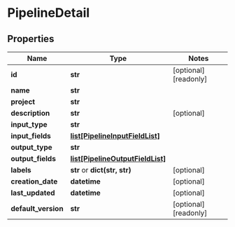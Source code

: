 # PipelineDetail

## Properties
Name | Type | Notes
------------ | ------------- | -------------
**id** | **str** | [optional] [readonly] 
**name** | **str** | 
**project** | **str** | 
**description** | **str** | [optional] 
**input_type** | **str** | 
**input_fields** | [**list[PipelineInputFieldList]**](PipelineInputFieldList.md) | 
**output_type** | **str** | 
**output_fields** | [**list[PipelineOutputFieldList]**](PipelineOutputFieldList.md) | 
**labels** | **str** or **dict(str, str)** | [optional] 
**creation_date** | **datetime** | [optional] 
**last_updated** | **datetime** | [optional] 
**default_version** | **str** | [optional] [readonly] 


